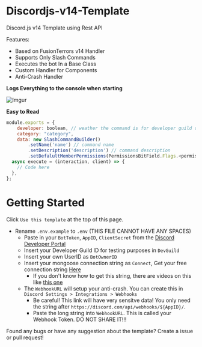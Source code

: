 # Discordjs-v14-Template

Discord.js v14 Template using Rest API

Features:

- Based on FusionTerrors v14 Handler
- Supports Only Slash Commands
- Executes the bot In a Base Class
- Custom Handler for Components
- Anti-Crash Handler

**Logs Everything to the console when starting**

![Imgur](https://i.imgur.com/FxUCwtnl.png)

**Easy to Read**

```js
module.exports = {
    developer: boolean, // weather the command is for developer guild or global: true or false
    category: "category",
    data: new SlashCommandBuilder()
        .setName('name') // command name
        .setDescription('description') // command description
        .setDefalultMemberPermissions(PermissionsBitField.Flags.<permission>), // member permissions
  async execute = (interaction, client) => {
    // Code here
  },
};
```

# Getting Started

Click `Use this template` at the top of this page.

- Rename `.env.example` to `.env` (THIS FILE CANNOT HAVE ANY SPACES)
  - Paste in your `BotToken`, `AppID`, `ClientSecret` from the [Discord Developer Portal](https://discord.com/developers/applications)
  - Insert your Developer Guild ID for testing purposes in `DevGuild`
  - Insert your own UserID as `BotOwnerID`
  - Insert your mongoose connection string as `Connect`, Get your free connection string [Here](https://www.mongodb.com/)
    - If you don't know how to get this string, there are videos on this like [this one](https://tinyurl.com/mongo-setup)
  - The `WebhookURL` will setup your anti-crash. You can create this in `Discord Settings > Integrations > Webhooks`
    - Be careful! This link will have very sensitve data! You only need the string after `https://discord.com/api/webhooks/${AppID}/`.
    - Paste the long string into `WebhookURL`. This is called your Webhook Token. DO NOT SHARE IT!!!

Found any bugs or have any suggestion about the template? Create a issue or pull request!

